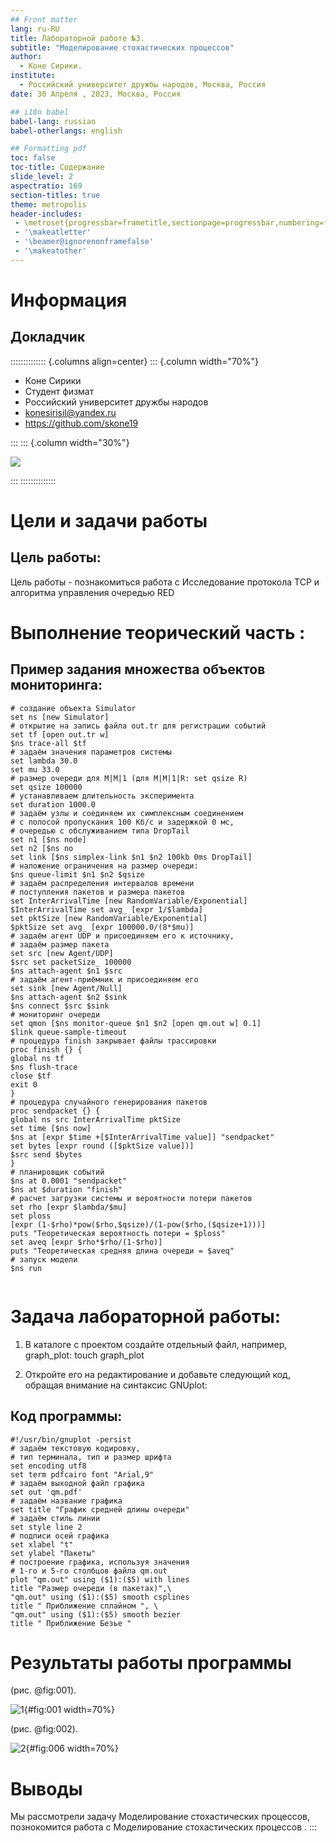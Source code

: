 ```yaml
---
## Front matter
lang: ru-RU
title: Лабораторной работе №3.
subtitle: "Моделирование стохастических процессов"
author:
  - Коне Сирики.
institute:
  - Российский университет дружбы народов, Москва, Россия
date: 30 Апреля , 2023, Москва, Россия

## i18n babel
babel-lang: russian
babel-otherlangs: english

## Formatting pdf
toc: false
toc-title: Содержание
slide_level: 2
aspectratio: 169
section-titles: true
theme: metropolis
header-includes:
 - \metroset{progressbar=frametitle,sectionpage=progressbar,numbering=fraction}
 - '\makeatletter'
 - '\beamer@ignorenonframefalse'
 - '\makeatother'
---
```


# Информация

## Докладчик

:::::::::::::: {.columns align=center}
::: {.column width="70%"}

  * Коне Сирики
  * Студент физмат 
  * Российский университет дружбы народов
  * [konesirisil@yandex.ru](mailto:sirikisil@yandex.ru)
  * <https://github.com/skone19>

:::
::: {.column width="30%"}

![](./image/siriki.jpeg)

:::
::::::::::::::

# Цели и задачи работы

##  Цель работы:

Цель работы - познакомиться работа с Исследование 
протокола TCP  и алгоритма управления очередью RED

# Выполнение теорический часть :

## Пример задания множества объектов мониторинга:

```
# создание объекта Simulator
set ns [new Simulator]
# открытие на запись файла out.tr для регистрации событий
set tf [open out.tr w]
$ns trace-all $tf
# задаём значения параметров системы
set lambda 30.0
set mu 33.0
# размер очереди для M|M|1 (для M|M|1|R: set qsize R)
set qsize 100000
# устанавливаем длительность эксперимента
set duration 1000.0
# задаём узлы и соединяем их симплексным соединением
# с полосой пропускания 100 Кб/с и задержкой 0 мс,
# очередью с обслуживанием типа DropTail
set n1 [$ns node]
set n2 [$ns no
set link [$ns simplex-link $n1 $n2 100kb 0ms DropTail]
# наложение ограничения на размер очереди:
$ns queue-limit $n1 $n2 $qsize
# задаём распределения интервалов времени
# поступления пакетов и размера пакетов
set InterArrivalTime [new RandomVariable/Exponential]
$InterArrivalTime set avg_ [expr 1/$lambda]
set pktSize [new RandomVariable/Exponential]
$pktSize set avg_ [expr 100000.0/(8*$mu)]
# задаём агент UDP и присоединяем его к источнику,
# задаём размер пакета
set src [new Agent/UDP]
$src set packetSize_ 100000
$ns attach-agent $n1 $src
# задаём агент-приёмник и присоединяем его
set sink [new Agent/Null]
$ns attach-agent $n2 $sink
$ns connect $src $sink
# мониторинг очереди
set qmon [$ns monitor-queue $n1 $n2 [open qm.out w] 0.1]
$link queue-sample-timeout
# процедура finish закрывает файлы трассировки
proc finish {} {
global ns tf
$ns flush-trace
close $tf
exit 0
}
# процедура случайного генерирования пакетов
proc sendpacket {} {
global ns src InterArrivalTime pktSize
set time [$ns now]
$ns at [expr $time +[$InterArrivalTime value]] "sendpacket"
set bytes [expr round ([$pktSize value])]
$src send $bytes
}
# планировщик событий
$ns at 0.0001 "sendpacket"
$ns at $duration "finish"
# расчет загрузки системы и вероятности потери пакетов
set rho [expr $lambda/$mu]
set ploss
[expr (1-$rho)*pow($rho,$qsize)/(1-pow($rho,($qsize+1)))]
puts "Теоретическая вероятность потери = $ploss"
set aveq [expr $rho*$rho/(1-$rho)]
puts "Теоретическая средняя длина очереди = $aveq"
# запуск модели
$ns run


```

# Задача лабораторной работы:

1. В каталоге с проектом создайте отдельный файл, например, graph_plot:
touch graph_plot

2. Откройте его на редактирование и добавьте следующий код, обращая внимание
на синтаксис GNUplot:


## Код программы: 

```
#!/usr/bin/gnuplot -persist
# задаём текстовую кодировку,
# тип терминала, тип и размер шрифта
set encoding utf8
set term pdfcairo font "Arial,9"
# задаём выходной файл графика
set out 'qm.pdf'
# задаём название графика
set title "График средней длины очереди"
# задаём стиль линии
set style line 2
# подписи осей графика
set xlabel "t"
set ylabel "Пакеты"
# построение графика, используя значения
# 1-го и 5-го столбцов файла qm.out
plot "qm.out" using ($1):($5) with lines
title "Размер очереди (в пакетах)",\
"qm.out" using ($1):($5) smooth csplines
title " Приближение сплайном ", \
"qm.out" using ($1):($5) smooth bezier
title " Приближение Безье "

```  
# Результаты работы программы

(рис. @fig:001).

![1](image/1.png){#fig:001 width=70%}

(рис. @fig:002).

![2](image/2.png){#fig:006 width=70%}


#  Выводы

Мы рассмотрели задачу  Моделирование стохастических процессов, познокомится работа с Моделирование стохастических процессов .
:::